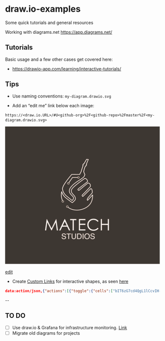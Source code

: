 # draw.io-examples
Some quick tutorials and general resources

Working with diagrams.net 
https://app.diagrams.net/


## Tutorials

Basic usage and a few other cases get covered here:
* https://drawio-app.com/learning/interactive-tutorials/


## Tips

* Use naming conventions: `my-diagram.drawio.svg`​

* Add an “edit me” link below each image:​
```
https://<draw.io.URL>/#U<github-org>%2F<github-repo>%2Fmaster%2F<my-diagram.drawio.svg>​
```

![!](../img/matech-studios.drawio.svg)

[edit](https://app.diagrams.net/?sync=none#Hfortizg%2Ftech_docs%2Fmaster%2Fdocs%2Fimg%2Fmatech-studios.drawio.svg)




* Create [Custom Links](https://drawio.link/customlink) for interactive shapes, as seen [here](tutorial-interactive-shapes.drawio.svg)
```json
data:action/json,{"actions":[{"toggle":{"cells":["bIT6zG7cd4QgL1lCcvIH-26"]}}]}
```


--

## TO DO 

- [ ] Use draw.io & Grafana​ for infrastructure monitoring. [Link](https://algenty.github.io/flowcharting-repository/​)
- [ ] Migrate old diagrams for projects